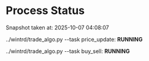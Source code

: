 # Process Status

Snapshot taken at: 2025-10-07 04:08:07

../wintrd/trade_algo.py --task price_update: **RUNNING**

../wintrd/trade_algo.py --task buy_sell: **RUNNING**


